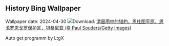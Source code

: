 ## History Bing Wallpaper
Wallpaper date: 2024-04-30
![](https://www.bing.com/th?id=OHR.CheetahRain_ZH-CN6722375507_UHD.jpg&w=1000)Download: [清晨雨中的猎豹，恩杜图平原，恩戈罗恩戈罗保护区，坦桑尼亚 (© Paul Souders/Getty Images)](https://www.bing.com/th?id=OHR.CheetahRain_ZH-CN6722375507_UHD.jpg)

Auto get programm by LtgX
